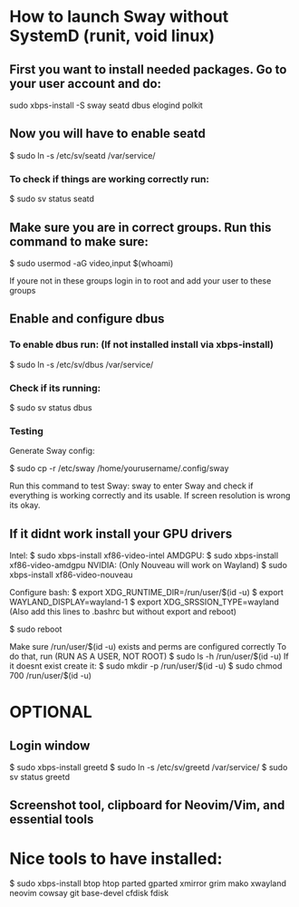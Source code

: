 # How to launch Sway without SystemD (runit, void linux)

## First you want to install needed packages. Go to your user account and do:

sudo xbps-install -S sway seatd dbus elogind polkit

## Now you will have to enable seatd


$ sudo ln -s /etc/sv/seatd /var/service/

### To check if things are working correctly run:

$ sudo sv status seatd

## Make sure you are in correct groups. Run this command to make sure:

$ sudo usermod -aG video,input $(whoami)

If youre not in these groups login in to root and add your user to these groups

## Enable and configure dbus

### To enable dbus run: (If not installed install via xbps-install)

$ sudo ln -s /etc/sv/dbus /var/service/

### Check if its running:
$ sudo sv status dbus

### Testing
Generate Sway config:

$ sudo cp -r /etc/sway /home/yourusername/.config/sway

Run this command to test Sway:
sway
to enter Sway and check if everything is working correctly and its usable. If screen resolution is wrong its okay.

## If it didnt work install your GPU drivers

Intel:
$ sudo xbps-install xf86-video-intel
AMDGPU:
$ sudo xbps-install xf86-video-amdgpu
NVIDIA: (Only Nouveau will work on Wayland)
$ sudo xbps-install xf86-video-nouveau

Configure bash:
$ export XDG_RUNTIME_DIR=/run/user/$(id -u)
$ export WAYLAND_DISPLAY=wayland-1
$ export XDG_SRSSION_TYPE=wayland
(Also add this lines to .bashrc but without export and reboot)

$ sudo reboot

Make sure /run/user/$(id -u) exists and perms are configured correctly
To do that, run (RUN AS A USER, NOT ROOT)
$ sudo ls -h /run/user/$(id -u)
If it doesnt exist create it:
$ sudo mkdir -p /run/user/$(id -u)
$ sudo chmod 700 /run/user/$(id -u)
# OPTIONAL

## Login window

$ sudo xbps-install greetd
$ sudo ln -s /etc/sv/greetd /var/service/
$ sudo sv status greetd

## Screenshot tool, clipboard for Neovim/Vim, and essential tools

# Nice tools to have installed:

$ sudo xbps-install btop htop parted gparted xmirror grim mako xwayland neovim cowsay git base-devel cfdisk fdisk
